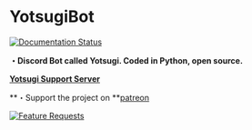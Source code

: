 # YotsugiBot
[![Documentation Status](https://readthedocs.org/projects/yotsugi-bot/badge/?version=latest)](http://yotsugibot.readthedocs.io/en/latest/?badge=latest)

**・Discord Bot called Yotsugi. Coded in Python, open source.**



[**Yotsugi Support Server**](discord.gg/Fj9uwmT)

**・Support the project on **[patreon](https://patreon.com/YotsugiBot)



[![Feature Requests](http://feathub.com/NaokoKyouseiNingyou/YotsugiBot?format=svg)](http://feathub.com/NaokoKyouseiNingyou/YotsugiBot)
